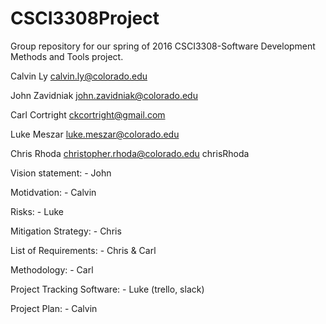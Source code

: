 # CSCI3308Project
Group repository for our spring of 2016 CSCI3308-Software Development Methods and Tools project. 

Calvin Ly
calvin.ly@colorado.edu

John Zavidniak
john.zavidniak@colorado.edu

Carl Cortright
ckcortright@gmail.com

Luke Meszar
luke.meszar@colorado.edu

Chris Rhoda
christopher.rhoda@colorado.edu
chrisRhoda

Vision statement: - John

Motidvation: - Calvin

Risks: - Luke

Mitigation Strategy: - Chris

List of Requirements: - Chris & Carl

Methodology: - Carl 

Project Tracking Software: - Luke (trello, slack)

Project Plan: - Calvin





